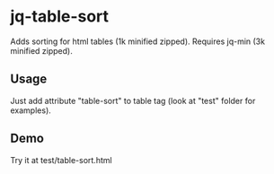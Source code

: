 # jq-table-sort
Adds sorting for html tables (1k minified zipped). Requires jq-min (3k minified zipped).

## Usage

Just add attribute "table-sort" to table tag (look at "test" folder for examples).

## Demo
Try it at test/table-sort.html
